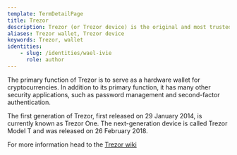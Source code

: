 ```yaml
---
template: TermDetailPage
title: Trezor
description: Trezor (or Trezor device) is the original and most trusted cryptocurrency hardware wallet designed and marketed by [SatoshiLabs](/en/terms/satoshi-labs.md).
aliases: Trezor wallet, Trezor device
keywords: Trezor, wallet
identities: 
    - slug: /identities/wael-ivie
      role: author
---
```


The primary function of Trezor is to serve as a hardware wallet for cryptocurrencies. In addition to its primary function, it has many other security applications, such as password management and second-factor authentication.

The first generation of Trezor, first released on 29 January 2014, is currently known as Trezor One. The next-generation device is called Trezor Model T and was released on 26 February 2018.

For more information head to the [Trezor wiki](https://wiki.trezor.io/Trezor_device)